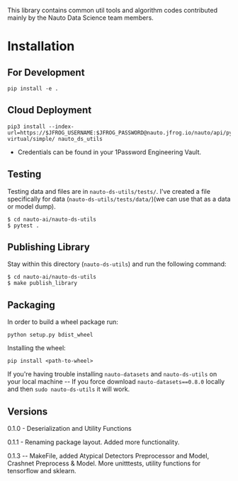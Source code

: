 This library contains common util tools and algorithm codes contributed mainly by the Nauto Data Science team members. 

# Installation

## For Development
```
pip install -e .
```

## Cloud Deployment
```
pip3 install --index-url=https://$JFROG_USERNAME:$JFROG_PASSWORD@nauto.jfrog.io/nauto/api/pypi/drt-virtual/simple/ nauto_ds_utils
```
* Credentials can be found in your 1Password Engineering Vault.

## Testing
Testing data and files are in `nauto-ds-utils/tests/`. I've created a file specifically for data (`nauto-ds-utils/tests/data/`)(we can use that as a data or model dump).
```
$ cd nauto-ai/nauto-ds-utils
$ pytest .
```


## Publishing Library
Stay within this directory (`nauto-ds-utils`) and run the following command:
```
$ cd nauto-ai/nauto-ds-utils
$ make publish_library
```

## Packaging
In order to build a wheel package run:
```
python setup.py bdist_wheel
```
Installing the wheel:
```
pip install <path-to-wheel>
```

If you're having trouble installing `nauto-datasets` and `nauto-ds-utils` on your local machine -- If you force download `nauto-datasets==0.8.0` locally and then `sudo nauto-ds-utils` it will work. 

## Versions
0.1.0 - Deserialization and Utility Functions

0.1.1 - Renaming package layout. Added more functionality.

0.1.3 -- MakeFile, added Atypical Detectors Preprocessor and Model, Crashnet Preprocess & Model.
         More unitttests, utility functions for tensorflow and sklearn.
